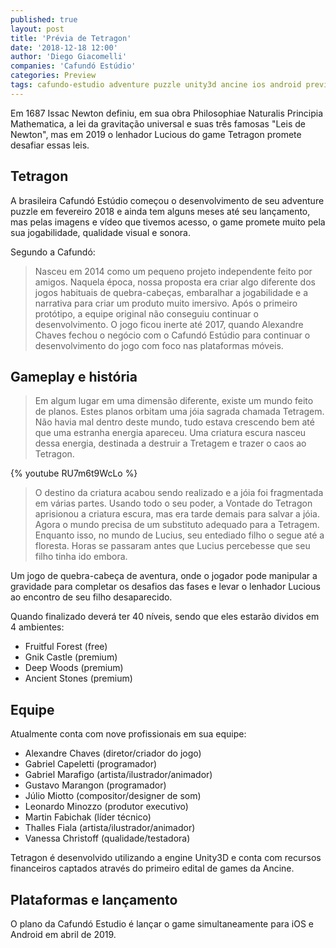 ```yaml
---
published: true
layout: post
title: 'Prévia de Tetragon'
date: '2018-12-18 12:00'
author: 'Diego Giacomelli'
companies: 'Cafundó Estúdio'
categories: Preview
tags: cafundo-estudio adventure puzzle unity3d ancine ios android previa
---
```

Em 1687 Issac Newton definiu, em sua obra Philosophiae Naturalis Principia Mathematica, a lei da gravitação universal e suas três famosas "Leis de Newton", mas em 2019 o lenhador Lucious do game Tetragon promete desafiar essas leis.

## Tetragon
A brasileira Cafundó Estúdio começou o desenvolvimento de seu adventure puzzle em fevereiro 2018 e ainda tem alguns meses até seu lançamento, mas pelas imagens e vídeo que tivemos acesso, o game promete muito pela sua jogabilidade, qualidade visual e sonora.

Segundo a Cafundó:
> Nasceu em 2014 como um pequeno projeto independente feito por amigos. Naquela época, nossa proposta era criar algo diferente dos jogos habituais de quebra-cabeças, embaralhar a jogabilidade e a narrativa para criar um produto muito imersivo. Após o primeiro protótipo, a equipe original não conseguiu continuar o desenvolvimento. O jogo ficou inerte até 2017, quando Alexandre Chaves fechou o negócio com o Cafundó Estúdio para continuar o desenvolvimento do jogo com foco nas plataformas móveis.

## Gameplay e história
> Em algum lugar em uma dimensão diferente, existe um mundo feito de planos. Estes planos orbitam uma jóia sagrada chamada Tetragem. Não havia mal dentro deste mundo, tudo estava crescendo bem até que uma estranha energia apareceu. Uma criatura escura nasceu dessa energia, destinada a destruir a Tretagem e trazer o caos ao Tetragon.

{% youtube RU7m6t9WcLo %}

> O destino da criatura acabou sendo realizado e a jóia foi fragmentada em várias partes. Usando todo o seu poder, a Vontade do Tetragon aprisionou a criatura escura, mas era tarde demais para salvar a jóia. Agora o mundo precisa de um substituto adequado para a Tetragem. Enquanto isso, no mundo de Lucius, seu entediado filho o segue até a floresta. Horas se passaram antes que Lucius percebesse que seu filho tinha ido embora. 

Um jogo de quebra-cabeça de aventura, onde o jogador pode manipular a gravidade para completar os desafios das fases e levar o lenhador Lucious ao encontro de seu filho desaparecido.

Quando finalizado deverá ter 40 níveis, sendo que eles estarão dividos em 4 ambientes:

* Fruitful Forest (free)
* Gnik Castle (premium)
* Deep Woods (premium)
* Ancient Stones (premium)

## Equipe
Atualmente conta com nove profissionais em sua equipe: 
* Alexandre Chaves (diretor/criador do jogo)
* Gabriel Capeletti (programador)
* Gabriel Marafigo (artista/ilustrador/animador)
* Gustavo Marangon (programador)
* Júlio Miotto (compositor/designer de som)
* Leonardo Minozzo (produtor executivo)
* Martin Fabichak (líder técnico)
* Thalles Fiala (artista/ilustrador/animador)
* Vanessa Christoff (qualidade/testadora)

Tetragon é desenvolvido utilizando a engine Unity3D e conta com recursos financeiros captados através do primeiro edital de games da Ancine.

## Plataformas e lançamento
O plano da Cafundó Estudio é lançar o game simultaneamente para iOS e Android em abril de 2019.